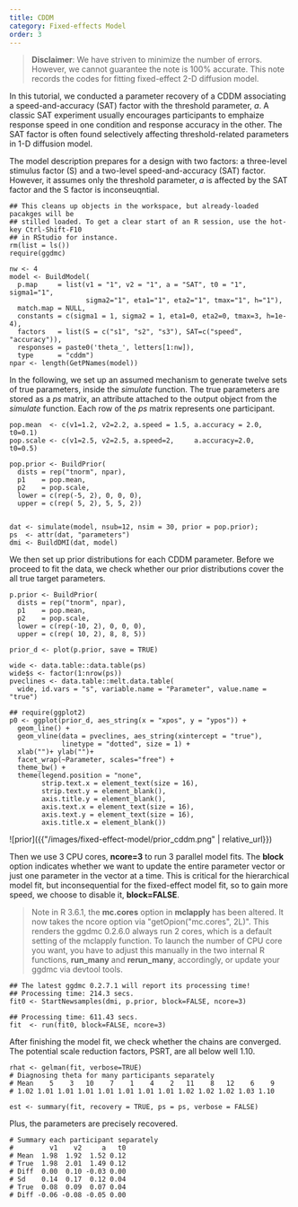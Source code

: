 ```yaml
---
title: CDDM 
category: Fixed-effects Model
order: 3
---
```


> **Disclaimer**: We have striven to minimize the number of errors. However, we cannot guarantee the note is 100% accurate. This note records the codes for fitting fixed-effect 2-D diffusion model. 

In this tutorial, we conducted a parameter recovery of a CDDM associating a speed-and-accuracy (SAT) factor with the threshold parameter, _a_. A classic SAT experiment usually encourages participants to emphaize response speed in one condition and response accuracy in the other.  The SAT factor is often found selectively affecting threshold-related parameters in 1-D diffusion model.   

The model description prepares for a design with two factors: a three-level stimulus factor (S) and a two-level speed-and-accuracy (SAT) factor. However, it assumes only the threshold parameter, _a_ is affected by the SAT factor and the S factor is inconseuqntial. 

```
## This cleans up objects in the workspace, but already-loaded pacakges will be 
## stilled loaded. To get a clear start of an R session, use the hot-key Ctrl-Shift-F10 
## in RStudio for instance.
rm(list = ls())   
require(ggdmc)

nw <- 4  
model <- BuildModel(
  p.map     = list(v1 = "1", v2 = "1", a = "SAT", t0 = "1", sigma1="1",
                   sigma2="1", eta1="1", eta2="1", tmax="1", h="1"),
  match.map = NULL,
  constants = c(sigma1 = 1, sigma2 = 1, eta1=0, eta2=0, tmax=3, h=1e-4),
  factors   = list(S = c("s1", "s2", "s3"), SAT=c("speed", "accuracy")),
  responses = paste0('theta_', letters[1:nw]),
  type      = "cddm")
npar <- length(GetPNames(model))
```

In the following, we set up an assumed mechanism to generate twelve sets of true parameters, inside the _simulate_ function. The true parameters are stored as a _ps_ matrix, an  attribute attached to the output object from the _simulate_ function. Each row of the _ps_ matrix represents one participant.

```
pop.mean  <- c(v1=1.2, v2=2.2, a.speed = 1.5, a.accuracy = 2.0, t0=0.1)
pop.scale <- c(v1=2.5, v2=2.5, a.speed=2,     a.accuracy=2.0,   t0=0.5)

pop.prior <- BuildPrior(
  dists = rep("tnorm", npar),
  p1    = pop.mean,
  p2    = pop.scale,
  lower = c(rep(-5, 2), 0, 0, 0),
  upper = c(rep( 5, 2), 5, 5, 2))


dat <- simulate(model, nsub=12, nsim = 30, prior = pop.prior);
ps  <- attr(dat, "parameters")
dmi <- BuildDMI(dat, model)

```

We then set up prior distributions for each CDDM parameter. Before we proceed to fit the data, we check whether our prior distributions cover the all true target parameters.

```
p.prior <- BuildPrior(
  dists = rep("tnorm", npar),
  p1    = pop.mean,
  p2    = pop.scale,
  lower = c(rep(-10, 2), 0, 0, 0),
  upper = c(rep( 10, 2), 8, 8, 5))

prior_d <- plot(p.prior, save = TRUE)

wide <- data.table::data.table(ps)
wide$s <- factor(1:nrow(ps))
pveclines <- data.table::melt.data.table(
  wide, id.vars = "s", variable.name = "Parameter", value.name = "true")

## require(ggplot2)
p0 <- ggplot(prior_d, aes_string(x = "xpos", y = "ypos")) +
  geom_line() +
  geom_vline(data = pveclines, aes_string(xintercept = "true"),
             linetype = "dotted", size = 1) +
  xlab("")+ ylab("")+
  facet_wrap(~Parameter, scales="free") +
  theme_bw() +
  theme(legend.position = "none",
        strip.text.x = element_text(size = 16),
        strip.text.y = element_blank(),
        axis.title.y = element_blank(),
        axis.text.x = element_text(size = 16),
        axis.text.y = element_text(size = 16),
        axis.title.x = element_blank())

```

![prior]({{"/images/fixed-effect-model/prior_cddm.png" | relative_url}})


Then we use 3 CPU cores, **ncore=3** to run 3 parallel model fits. The **block** option indicates whether we want to update the entire parameter vector or just one parameter in the vector at a time. This is critical for the hierarchical model fit, but inconsequential for the fixed-effect model fit, so to gain more speed, we choose to disable it, **block=FALSE**. 

> Note in R 3.6.1, the **mc.cores** option in **mclapply** has been altered. It now takes the ncore option via "getOpion("mc.cores", 2L)". This renders the ggdmc 0.2.6.0 always run 2 cores, which is a default setting of the mclapply function. To launch the number of CPU core you want, you have to adjust this manually in the two internal R functions, **run_many** and **rerun_many**, accordingly, or update your ggdmc via devtool tools. 

```
## The latest ggdmc 0.2.7.1 will report its processing time! 
## Processing time: 214.3 secs.
fit0 <- StartNewsamples(dmi, p.prior, block=FALSE, ncore=3)

## Processing time: 611.43 secs.
fit  <- run(fit0, block=FALSE, ncore=3)

```

After finishing the model fit, we check whether the chains are converged. The potential scale reduction factors, PSRT, are all below well 1.10.  

```
rhat <- gelman(fit, verbose=TRUE)
# Diagnosing theta for many participants separately
# Mean    5    3   10    7    1    4    2   11    8   12    6    9 
# 1.02 1.01 1.01 1.01 1.01 1.01 1.01 1.01 1.02 1.02 1.02 1.03 1.10 

est <- summary(fit, recovery = TRUE, ps = ps, verbose = FALSE)
```

Plus, the parameters are precisely recovered. 

```
# Summary each participant separately
#         v1    v2     a   t0
# Mean  1.98  1.92  1.52 0.12
# True  1.98  2.01  1.49 0.12
# Diff  0.00  0.10 -0.03 0.00
# Sd    0.14  0.17  0.12 0.04
# True  0.08  0.09  0.07 0.04
# Diff -0.06 -0.08 -0.05 0.00
```


